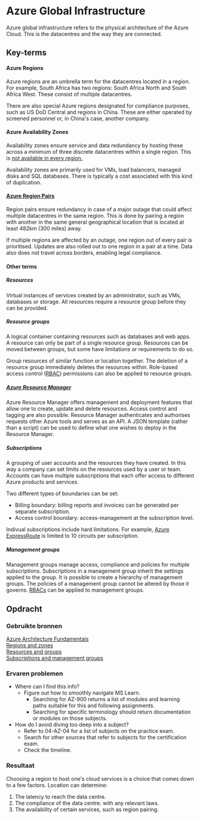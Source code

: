 # Azure Global Infrastructure
Azure global infrastructure refers to the physical architecture of the Azure Cloud. This is the datacentres and the way they are connected. 

## Key-terms
#### Azure Regions
Azure regions are an umbrella term for the datacentres located in a region. For example, South Africa has two regions: South Africa North and South Africa West. These consist of multiple datacentres.

There are also special Azure regions designated for compliance purposes, such as US DoD Central and regions in China. These are either operated by screened personnel or, in China's case, another company.

#### Azure Availability Zones
Availability zones ensure service and data redundancy  by hosting these across a minimum of three discrete datacentres within a single region. This is [not available in every region.](https://learn.microsoft.com/en-us/azure/reliability/availability-zones-service-support?azure-portal=true)

Availability zones are primarily used for VMs, load balancers, managed disks and SQL databases. There is typically a cost associated with this kind of duplication.

#### [Azure Region Pairs](https://learn.microsoft.com/en-us/azure/reliability/cross-region-replication-azure)
Region pairs ensure redundancy in case of a major outage that could affect multiple datacentres in the same region. This is done by pairing a region with another in the same general geographical location that is located at least 482km (300 miles) away.

If multiple regions are affected by an outage, one region out of every pair is prioritised. Updates are also rolled out to one region in a pair at a time. Data also does not travel across borders, enabling legal compliance.

#### Other terms
##### Resources
Virtual instances of services created by an administrator, such as VMs, databases or storage. All resources require a resource group before they can be provided.

##### Resource groups
A logical container containing resources such as databases and web apps. A resource can only be part of a single resource group. Resources can be moved between groups, but some have limitations or requirements to do so.

Group resources of similar function or location together. The deletion of a resource group immediately deletes the resources within. Role-based access control ([RBAC](https://auth0.com/docs/manage-users/access-control/rbac)) permissions can also be applied to resource groups.

##### [Azure Resource Manager](https://learn.microsoft.com/en-us/azure/azure-resource-manager/management/overview)
Azure Resource Manager offers management and deployment features that allow one to create, update and delete resources. Access control and tagging are also possible. Resource Manager authenticates and authorises requests other Azure tools and serves as an API. A JSON template (rather  than a script) can be used to define what one wishes to deploy in the Resource Manager.

##### Subscriptions
A grouping of user accounts and the resources they have created. In this way a company can set limits on the resources used by a user or team. Accounts can have multiple subscriptions that each offer access to different Azure products and services.

Two different types of boundaries can be set:
* Billing boundary: billing reports and invoices can be generated per separate subscription.
* Access control boundary: access-management at the subscription level.

Indivual subscriptions include hard limitations. For example, [Azure ExpressRoute](https://learn.microsoft.com/nl-nl/azure/expressroute/expressroute-introduction) is limited to 10 circuits per subscription.

##### Management groups
Management groups manage access, compliance and policies for multiple subscriptions. Subscriptions in a management group inherit the settings applied to the group. It is possible to create a hierarchy of management groups. The policies of a management group cannot be altered by those it governs. [RBACs](https://auth0.com/docs/manage-users/access-control/rbac) can be applied to management groups.

## Opdracht
### Gebruikte bronnen
[Azure Architecture Fundamentals](https://learn.microsoft.com/en-us/training/modules/azure-architecture-fundamentals/)  
[Regions and zones](https://learn.microsoft.com/en-us/training/modules/azure-architecture-fundamentals/regions-availability-zones)  
[Resources and groups](https://learn.microsoft.com/en-us/training/modules/azure-architecture-fundamentals/resources-resource-manager)  
[Subscriptions and management groups](https://learn.microsoft.com/en-us/training/modules/azure-architecture-fundamentals/management-groups-subscriptions)  

### Ervaren problemen
* Where can I find this info?
	* Figure out how to smoothly navigate MS Learn.
		* Searching for AZ-900 returns a list of modules and learning paths suitable for this and following assignments. 
		* Searching for specific terminology should return documentation or modules on those subjects.
* How do I avoid diving too deep into a subject?
	* Refer to 04-AZ-04 for a list of subjects on the practice exam. 
	* Search for other sources that refer to subjects for the certification exam. 
	* Check the timeline.

### Resultaat
Choosing a region to host one's cloud services is a choice that comes down to a few factors. Location can determine:
1. The latency to reach the data centre.
2. The compliance of the data centre. with any relevant laws.
3. The availability of certain services, such as region pairing.